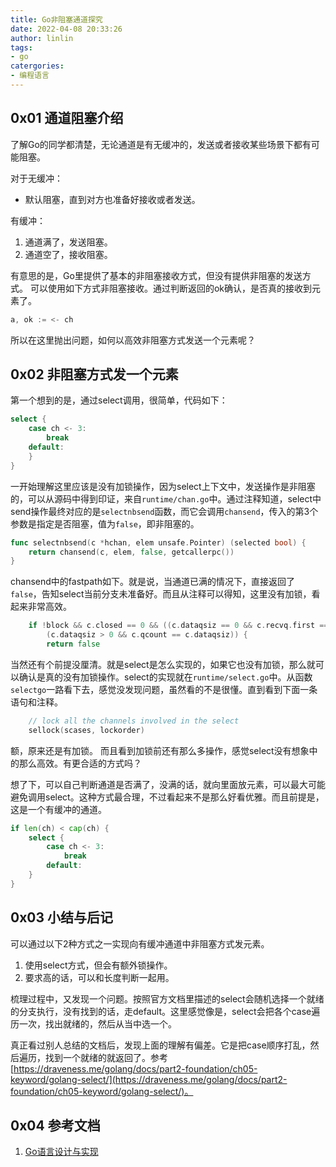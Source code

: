 ```yaml
---
title: Go非阻塞通道探究
date: 2022-04-08 20:33:26
author: linlin
tags:
- go
catergories:
- 编程语言
---
```


## 0x01 通道阻塞介绍

了解Go的同学都清楚，无论通道是有无缓冲的，发送或者接收某些场景下都有可能阻塞。

对于无缓冲： 
* 默认阻塞，直到对方也准备好接收或者发送。

有缓冲：
1. 通道满了，发送阻塞。
2. 通道空了，接收阻塞。

有意思的是，Go里提供了基本的非阻塞接收方式，但没有提供非阻塞的发送方式。
可以使用如下方式非阻塞接收。通过判断返回的ok确认，是否真的接收到元素了。

```go
a, ok := <- ch
```

所以在这里抛出问题，如何以高效非阻塞方式发送一个元素呢？

<!--more-->
## 0x02 非阻塞方式发一个元素

第一个想到的是，通过select调用，很简单，代码如下：

```go
select {
    case ch <- 3:
        break
    default:
    }
}
```

一开始理解这里应该是没有加锁操作，因为select上下文中，发送操作是非阻塞的，可以从源码中得到印证，来自`runtime/chan.go`中。通过注释知道，select中send操作最终对应的是`selectnbsend`函数，而它会调用`chansend`，传入的第3个参数是指定是否阻塞，值为`false`，即非阻塞的。

```go
func selectnbsend(c *hchan, elem unsafe.Pointer) (selected bool) {
	return chansend(c, elem, false, getcallerpc())
}
```

chansend中的fastpath如下。就是说，当通道已满的情况下，直接返回了`false`，告知select当前分支未准备好。而且从注释可以得知，这里没有加锁，看起来非常高效。

```go
	if !block && c.closed == 0 && ((c.dataqsiz == 0 && c.recvq.first == nil) ||
		(c.dataqsiz > 0 && c.qcount == c.dataqsiz)) {
		return false
```

当然还有个前提没厘清。就是select是怎么实现的，如果它也没有加锁，那么就可以确认是真的没有加锁操作。select的实现就在`runtime/select.go`中。从函数`selectgo`一路看下去，感觉没发现问题，虽然看的不是很懂。直到看到下面一条语句和注释。

```go
	// lock all the channels involved in the select
	sellock(scases, lockorder)
```

额，原来还是有加锁。
而且看到加锁前还有那么多操作，感觉select没有想象中的那么高效。有更合适的方式吗？

想了下，可以自己判断通道是否满了，没满的话，就向里面放元素，可以最大可能避免调用select。这种方式最合理，不过看起来不是那么好看优雅。而且前提是，这是一个有缓冲的通道。

```go
if len(ch) < cap(ch) {
    select {
        case ch <- 3:
            break
        default:
    }
}
```


## 0x03 小结与后记

可以通过以下2种方式之一实现向有缓冲通道中非阻塞方式发元素。

1. 使用select方式，但会有额外锁操作。
2. 要求高的话，可以和长度判断一起用。


梳理过程中，又发现一个问题。按照官方文档里描述的select会随机选择一个就绪的分支执行，没有找到的话，走default。这里感觉像是，select会把各个case遍历一次，找出就绪的，然后从当中选一个。

真正看过别人总结的文档后，发现上面的理解有偏差。它是把case顺序打乱，然后遍历，找到一个就绪的就返回了。参考[https://draveness.me/golang/docs/part2-foundation/ch05-keyword/golang-select/](https://draveness.me/golang/docs/part2-foundation/ch05-keyword/golang-select/)。

## 0x04 参考文档

1. [Go语言设计与实现](https://draveness.me/golang/docs/part2-foundation/ch05-keyword/golang-select/)

